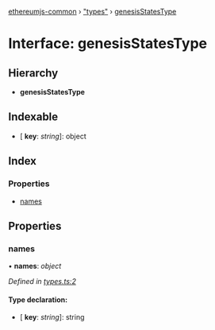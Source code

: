 [ethereumjs-common](../README.md) › ["types"](../modules/_types_.md) › [genesisStatesType](_types_.genesisstatestype.md)

# Interface: genesisStatesType

## Hierarchy

* **genesisStatesType**

## Indexable

* \[ **key**: *string*\]: object

## Index

### Properties

* [names](_types_.genesisstatestype.md#names)

## Properties

###  names

• **names**: *object*

*Defined in [types.ts:2](https://github.com/ethereumjs/ethereumjs-vm/blob/master/packages/common/src/types.ts#L2)*

#### Type declaration:

* \[ **key**: *string*\]: string
